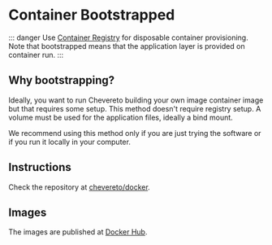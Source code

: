 # Container Bootstrapped

::: danger
Use [Container Registry](../../setup/container/registry.md) for disposable container provisioning. Note that bootstrapped means that the application layer is provided on container run.
:::

## Why bootstrapping?

Ideally, you want to run Chevereto building your own image container image but that requires some setup. This method doesn't require registry setup. A volume must be used for the application files, ideally a bind mount.

We recommend using this method only if you are just trying the software or if you run it locally in your computer.

## Instructions

Check the repository at [chevereto/docker](https://github.com/chevereto/docker).

## Images

The images are published at [Docker Hub](https://hub.docker.com/r/chevereto/chevereto).
